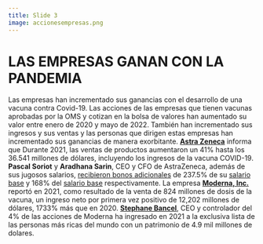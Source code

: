```yaml
---
title: Slide 3
image: accionesempresas.png
---
```


# LAS EMPRESAS GANAN CON LA PANDEMIA

Las empresas han incrementado sus ganancias con el desarrollo de una vacuna contra Covid-19. Las acciones de las empresas que tienen vacunas aprobadas por la OMS y cotizan en la bolsa de valores han aumentado su valor entre enero de 2020 y mayo de 2022.  También han incrementado sus ingresos y sus ventas y las personas que dirigen estas empresas han incrementado sus ganancias de manera exorbitante. **[Astra Zeneca](https://www.sec.gov/ix?doc=/Archives/edgar/data/0000901832/000110465922025720/azn-20211231x20f.htm)** informa que Durante 2021, las ventas de productos aumentaron un 41% hasta los 36.541 millones de dólares, incluyendo los ingresos de la vacuna COVID-19. **Pascal Soriot** y **Aradhana Sarin**, CEO y CFO de AstraZeneca, además de sus jugosos salarios, [recibieron bonos adicionales](https://www.astrazeneca.com/content/dam/az/Investor_Relations/annual-report-2021/pdf/AstraZeneca_AR_2021.pdf) de 237.5% de su [salario base](https://www.sec.gov/Archives/edgar/data/901832/000095010317002275/dp73779_ex0403.htm) y 168% del [salario base](https://www.sec.gov/Archives/edgar/data/0000901832/000110465922025720/azn-20211231xex4d2.htm) respectivamente. La empresa **[Moderna, Inc.](https://www.sec.gov/ix?doc=/Archives/edgar/data/1682852/000168285222000012/mrna-20211231.htm)** reportó en 2021, como resultado de la venta de 824 millones de dosis de la vacuna, un ingreso neto por primera vez positivo de 12,202 millones de dólares,  1733% más que en 2020. **[Stephane Bancel](https://www.forbes.com/profile/stephane-bancel/?list=rtb/&sh=7308a27e3742)**, CEO y controlador del 4% de las acciones de Moderna ha ingresado en 2021 a la exclusiva lista de las personas más ricas del mundo con un patrimonio de 4.9 mil millones de dolares.
